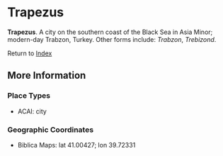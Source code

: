 # Trapezus
**Trapezus**. 
A city on the southern coast of the Black Sea in Asia Minor; modern-day Trabzon, Turkey. 
Other forms include: 
*Trabzon*, *Trebizond*. 








Return to [Index](00-Index.md)

## More Information

### Place Types

* ACAI: city



### Geographic Coordinates

* Biblica Maps: lat 41.00427; lon 39.72331




